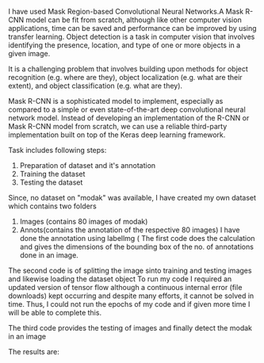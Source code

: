I have used Mask Region-based Convolutional Neural Networks.A Mask R-CNN model can be fit from scratch, although like other computer vision applications, time can be saved and performance can be improved by using transfer learning. Object detection is a task in computer vision that involves identifying the presence, location, and type of one or more objects in a given image.

It is a challenging problem that involves building upon methods for object recognition (e.g. where are they), object localization (e.g. what are their extent), and object classification (e.g. what are they).

Mask R-CNN is a sophisticated model to implement, especially as compared to a simple or even state-of-the-art deep convolutional neural network model. Instead of developing an implementation of the R-CNN or Mask R-CNN model from scratch, we can use a reliable third-party implementation built on top of the Keras deep learning framework.

Task includes following steps:
1. Preparation of dataset and it's annotation
2. Training the dataset
3. Testing the dataset

Since, no dataset on "modak" was available, I have created my own dataset which contains two folders
1. Images (contains 80 images of modak) 
2. Annots(contains the annotation of the respective 80 images)
I have done the annotation using labellmg (
The first code does the calculation and gives the dimensions of the bounding box of the no. of  annotations done in an image.

The second code is of splitting the image sinto training and testing images and likewise loading the dataset object
To run my code I required an updated version of tensor flow although a continuous internal error (file downloads) kept 
occurring and despite many efforts, it cannot be solved in time. Thus, I could not run the epochs of my code and if given 
more time I will be able to complete this. 

The third code provides the testing of images and finally detect the modak in an image


The results are:
